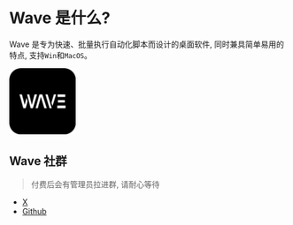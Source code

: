 # Wave 是什么?

Wave 是专为快速、批量执行自动化脚本而设计的桌面软件, 同时兼具简单易用的特点, 支持`Win`和`MacOS`。

<img src="./assets/icon.png" width="120px" />

## Wave 社群

> 付费后会有管理员拉进群, 请耐心等待

- [X](https://x.com/Wave_Tool) 
- [Github](https://github.com/3lang3/wave-desktop-release)